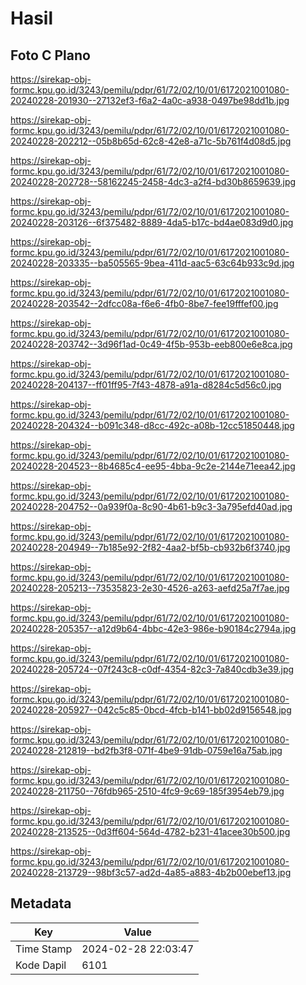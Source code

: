 # Hasil

## Foto C Plano

https://sirekap-obj-formc.kpu.go.id/3243/pemilu/pdpr/61/72/02/10/01/6172021001080-20240228-201930--27132ef3-f6a2-4a0c-a938-0497be98dd1b.jpg

https://sirekap-obj-formc.kpu.go.id/3243/pemilu/pdpr/61/72/02/10/01/6172021001080-20240228-202212--05b8b65d-62c8-42e8-a71c-5b761f4d08d5.jpg

https://sirekap-obj-formc.kpu.go.id/3243/pemilu/pdpr/61/72/02/10/01/6172021001080-20240228-202728--58162245-2458-4dc3-a2f4-bd30b8659639.jpg

https://sirekap-obj-formc.kpu.go.id/3243/pemilu/pdpr/61/72/02/10/01/6172021001080-20240228-203126--6f375482-8889-4da5-b17c-bd4ae083d9d0.jpg

https://sirekap-obj-formc.kpu.go.id/3243/pemilu/pdpr/61/72/02/10/01/6172021001080-20240228-203335--ba505565-9bea-411d-aac5-63c64b933c9d.jpg

https://sirekap-obj-formc.kpu.go.id/3243/pemilu/pdpr/61/72/02/10/01/6172021001080-20240228-203542--2dfcc08a-f6e6-4fb0-8be7-fee19fffef00.jpg

https://sirekap-obj-formc.kpu.go.id/3243/pemilu/pdpr/61/72/02/10/01/6172021001080-20240228-203742--3d96f1ad-0c49-4f5b-953b-eeb800e6e8ca.jpg

https://sirekap-obj-formc.kpu.go.id/3243/pemilu/pdpr/61/72/02/10/01/6172021001080-20240228-204137--ff01ff95-7f43-4878-a91a-d8284c5d56c0.jpg

https://sirekap-obj-formc.kpu.go.id/3243/pemilu/pdpr/61/72/02/10/01/6172021001080-20240228-204324--b091c348-d8cc-492c-a08b-12cc51850448.jpg

https://sirekap-obj-formc.kpu.go.id/3243/pemilu/pdpr/61/72/02/10/01/6172021001080-20240228-204523--8b4685c4-ee95-4bba-9c2e-2144e71eea42.jpg

https://sirekap-obj-formc.kpu.go.id/3243/pemilu/pdpr/61/72/02/10/01/6172021001080-20240228-204752--0a939f0a-8c90-4b61-b9c3-3a795efd40ad.jpg

https://sirekap-obj-formc.kpu.go.id/3243/pemilu/pdpr/61/72/02/10/01/6172021001080-20240228-204949--7b185e92-2f82-4aa2-bf5b-cb932b6f3740.jpg

https://sirekap-obj-formc.kpu.go.id/3243/pemilu/pdpr/61/72/02/10/01/6172021001080-20240228-205213--73535823-2e30-4526-a263-aefd25a7f7ae.jpg

https://sirekap-obj-formc.kpu.go.id/3243/pemilu/pdpr/61/72/02/10/01/6172021001080-20240228-205357--a12d9b64-4bbc-42e3-986e-b90184c2794a.jpg

https://sirekap-obj-formc.kpu.go.id/3243/pemilu/pdpr/61/72/02/10/01/6172021001080-20240228-205724--07f243c8-c0df-4354-82c3-7a840cdb3e39.jpg

https://sirekap-obj-formc.kpu.go.id/3243/pemilu/pdpr/61/72/02/10/01/6172021001080-20240228-205927--042c5c85-0bcd-4fcb-b141-bb02d9156548.jpg

https://sirekap-obj-formc.kpu.go.id/3243/pemilu/pdpr/61/72/02/10/01/6172021001080-20240228-212819--bd2fb3f8-071f-4be9-91db-0759e16a75ab.jpg

https://sirekap-obj-formc.kpu.go.id/3243/pemilu/pdpr/61/72/02/10/01/6172021001080-20240228-211750--76fdb965-2510-4fc9-9c69-185f3954eb79.jpg

https://sirekap-obj-formc.kpu.go.id/3243/pemilu/pdpr/61/72/02/10/01/6172021001080-20240228-213525--0d3ff604-564d-4782-b231-41acee30b500.jpg

https://sirekap-obj-formc.kpu.go.id/3243/pemilu/pdpr/61/72/02/10/01/6172021001080-20240228-213729--98bf3c57-ad2d-4a85-a883-4b2b00ebef13.jpg


## Metadata

| Key        | Value               |
| ---------- | ------------------- |
| Time Stamp | 2024-02-28 22:03:47 |
| Kode Dapil | 6101                |



